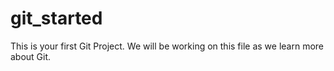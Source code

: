 # git_started 
This is your first Git Project. We will be working on this file as we learn more about Git.